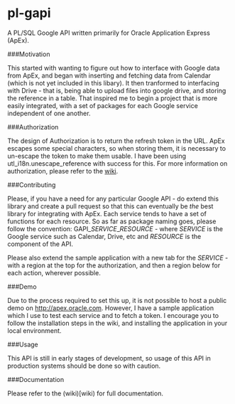 pl-gapi
=======

A PL/SQL Google API written primarily for Oracle Application Express (ApEx).

###Motivation

This started with wanting to figure out how to interface with Google data from ApEx, and began with inserting and fetching data from Calendar (which is not yet included in this libary). It then tranformed to interfacing with Drive - that is, being able to upload files into google drive, and storing the reference in a table. That inspired me to begin a project that is more easily integrated, with a set of packages for each Google service independent of one another.

###Authorization

The design of Authorization is to return the refresh token in the URL. ApEx escapes some special characters, so when storing them, it is necessary to un-escape the token to make them usable. I have been using utl\_i18n.unescape\_reference with success for this. For more information on authorization, please refer to the [wiki](wiki/Authorization).

###Contributing

Please, if you have a need for any particular Google API - do extend this library and create a pull request so that this can eventually be *the* best library for integrating with ApEx. Each service tends to have a set of functions for each resource. So as far as package naming goes, please follow the convention: GAPI\_*SERVICE*\_*RESOURCE* - where *SERVICE* is the Google service such as Calendar, Drive, etc and *RESOURCE* is the component of the API.

Please also extend the sample application with a new tab for the *SERVICE* - with a region at the top for the authorization, and then a region below for each action, wherever possible.

###Demo

Due to the process required to set this up, it is not possible to host a public demo on http://apex.oracle.com. However, I have a sample application which I use to test each service and to fetch a token. I encourage you to follow the installation steps in the wiki, and installing the application in your local environment.

###Usage

This API is still in early stages of development, so usage of this API in production systems should be done so with caution.

###Documentation

Please refer to the (wiki)[wiki) for full documentation.
